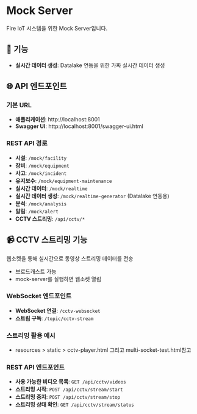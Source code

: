 # Mock Server

Fire IoT 시스템을 위한 Mock Server입니다.

## 🚀 기능

- **실시간 데이터 생성**: Datalake 연동을 위한 가짜 실시간 데이터 생성

## 🌐 API 엔드포인트

### 기본 URL

- **애플리케이션**: http://localhost:8001
- **Swagger UI**: http://localhost:8001/swagger-ui.html

### REST API 경로

- **시설**: `/mock/facility`
- **장비**: `/mock/equipment`
- **사고**: `/mock/incident`
- **유지보수**: `/mock/equipment-maintenance`
- **실시간 데이터**: `/mock/realtime`
- **실시간 데이터 생성**: `/mock/realtime-generator` (Datalake 연동용)
- **분석**: `/mock/analysis`
- **알림**: `/mock/alert`
- **CCTV 스트리밍**: `/api/cctv/*`

## 📹 CCTV 스트리밍 기능
웹소켓을 통해 실시간으로 동영상 스트리밍 데이터를 전송
- 브로드캐스트 가능
- mock-server를 실행하면 웹소켓 열림

### WebSocket 엔드포인트
- **WebSocket 연결**: `/cctv-websocket`
- **스트림 구독**: `/topic/cctv-stream`

### 스트리밍 활용 예시
- resources > static > cctv-player.html 그리고  multi-socket-test.html참고


### REST API 엔드포인트
- **사용 가능한 비디오 목록**: `GET /api/cctv/videos`
- **스트리밍 시작**: `POST /api/cctv/stream/start`
- **스트리밍 중지**: `POST /api/cctv/stream/stop`
- **스트리밍 상태 확인**: `GET /api/cctv/stream/status`

